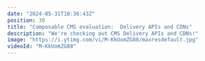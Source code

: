 ```yaml
---
date: "2024-05-31T18:36:43Z"
position: 30
title: "Composable CMS evaluation:  Delivery APIs and CDNs"
description: "We're checking out CMS Delivery APIs and CDNs!"
image: "https://i.ytimg.com/vi/M-KkUomZG88/maxresdefault.jpg"
videoId: "M-KkUomZG88"
---
```


